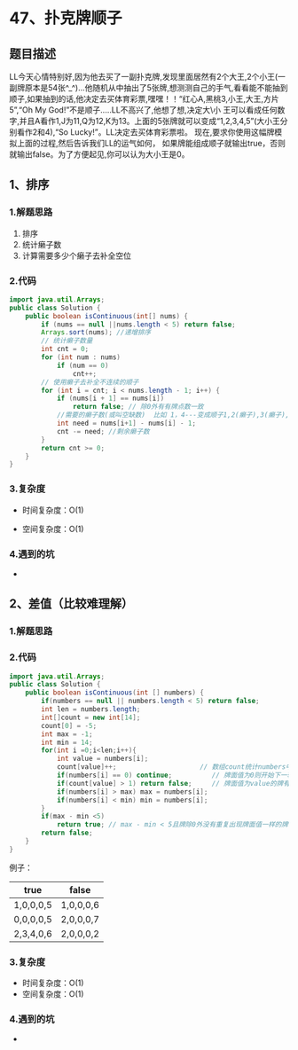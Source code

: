 # 47、扑克牌顺子

## 题目描述

LL今天心情特别好,因为他去买了一副扑克牌,发现里面居然有2个大王,2个小王(一副牌原本是54张^_^)...他随机从中抽出了5张牌,想测测自己的手气,看看能不能抽到顺子,如果抽到的话,他决定去买体育彩票,嘿嘿！！“红心A,黑桃3,小王,大王,方片5”,“Oh My God!”不是顺子.....LL不高兴了,他想了想,决定大\小 王可以看成任何数字,并且A看作1,J为11,Q为12,K为13。上面的5张牌就可以变成“1,2,3,4,5”(大小王分别看作2和4),“So Lucky!”。LL决定去买体育彩票啦。 现在,要求你使用这幅牌模拟上面的过程,然后告诉我们LL的运气如何， 如果牌能组成顺子就输出true，否则就输出false。为了方便起见,你可以认为大小王是0。


## 1、排序

### 1.解题思路

1. 排序
2. 统计癞子数
3. 计算需要多少个癞子去补全空位

### 2.代码

```java
import java.util.Arrays;
public class Solution {
    public boolean isContinuous(int[] nums) {
        if (nums == null ||nums.length < 5) return false;
        Arrays.sort(nums); //递增排序
        // 统计癞子数量
        int cnt = 0;
        for (int num : nums)
            if (num == 0)
                cnt++;
        // 使用癞子去补全不连续的顺子
        for (int i = cnt; i < nums.length - 1; i++) {
            if (nums[i + 1] == nums[i])
                return false; // 除0外有有牌点数一致
            //需要的癞子数(或叫空缺数)  比如 1，4---变成顺子1,2(癞子),3(癞子),4 需要两个癞子
            int need = nums[i+1] - nums[i] - 1; 
            cnt -= need; //剩余癞子数
        }
        return cnt >= 0;
    }
}
```

### 3.复杂度

* 时间复杂度：O(1)

* 空间复杂度：O(1)

### 4.遇到的坑

- 

## 2、差值（比较难理解）

### 1.解题思路



### 2.代码

```java
import java.util.Arrays;
public class Solution {
    public boolean isContinuous(int [] numbers) {
        if(numbers == null || numbers.length < 5) return false;
        int len = numbers.length; 
        int[]count = new int[14]; 
        count[0] = -5; 
        int max = -1; 
        int min = 14; 
        for(int i =0;i<len;i++){
            int value = numbers[i];
            count[value]++;                     // 数组count统计numbers中对应牌面值的牌的数量
            if(numbers[i] == 0) continue;          // 牌面值为0则开始下一轮循环
            if(count[value] > 1) return false;     // 牌面值为value的牌有重复,返回false
            if(numbers[i] > max) max = numbers[i];  
            if(numbers[i] < min) min = numbers[i]; 
        }
        if(max - min <5) 
            return true; // max - min < 5且牌除0外没有重复出现牌面值一样的牌，说明只可能为true
        return false;
    }
}
```

例子：

| true      | false     |
| --------- | --------- |
| 1,0,0,0,5 | 1,0,0,0,6 |
| 0,0,0,0,5 | 2,0,0,0,7 |
| 2,3,4,0,6 | 2,0,0,0,2 |



### 3.复杂度

- 时间复杂度：O(1)
- 空间复杂度：O(1)

### 4.遇到的坑

- 

